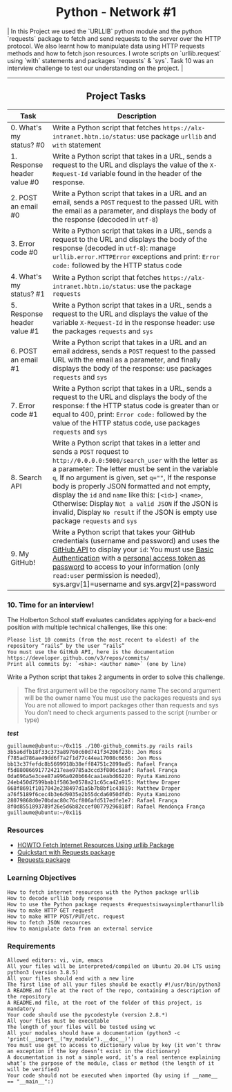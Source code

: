 <center><h1>Python - Network #1</h1></center>
| In this Project we used the `URLLIB` python module and the python `requests` package to fetch and send requests to the server over the HTTP protocol. We also learnt how to manipulate data using HTTP requests methods and how to fetch json resources. I wrote scripts on `urllib.request` using `with` statements and packages `requests` & `sys`. Task 10 was an interview challenge to test our understanding on the project. |

---

<center><h2>Project Tasks</h2></center>

| Task | Description |
| ---- | ----------- |
| 0. What's my status? #0 | Write a Python script that fetches `https://alx-intranet.hbtn.io/status`: use package `urllib` and `with` statement |
| 1. Response header value #0 | Write a Python script that takes in a URL, sends a request to the URL and displays the value of the `X-Request-Id` variable found in the header of the response. |
| 2. POST an email #0 | Write a Python script that takes in a URL and an email, sends a `POST` request to the passed URL with the email as a parameter, and displays the body of the response (decoded in `utf-8`) |
| 3. Error code #0 | Write a Python script that takes in a URL, sends a request to the URL and displays the body of the response (decoded in `utf-8`): manage `urllib.error.HTTPError` exceptions and print: `Error code:` followed by the HTTP status code |
| 4. What's my status? #1 | Write a Python script that fetches `https://alx-intranet.hbtn.io/status`: use the package `requests` |
| 5. Response header value #1 | Write a Python script that takes in a URL, sends a request to the URL and displays the value of the variable `X-Request-Id` in the response header: use the packages `requests` and `sys` |
| 6. POST an email #1 | Write a Python script that takes in a URL and an email address, sends a `POST` request to the passed URL with the email as a parameter, and finally displays the body of the response: use packages `requests` and `sys` |
| 7. Error code #1 | Write a Python script that takes in a URL, sends a request to the URL and displays the body of the response: f the HTTP status code is greater than or equal to 400, print: `Error code:` followed by the value of the HTTP status code, use packages `requests` and `sys` |
| 8. Search API | Write a Python script that takes in a letter and sends a `POST` request to `http://0.0.0.0:5000/search_user` with the letter as a parameter: The letter must be sent in the variable `q`, If no argument is given, set `q=""`, If the response body is properly JSON formatted and not empty, display the `id` and `name` like this: `[<id>]` `<name>`, Otherwise: Display `Not a valid JSON` if the JSON is invalid, Display `No result` if the JSON is empty use package `requests` and `sys` |
| 9. My GitHub! | Write a Python script that takes your GitHub credentials (username and password) and uses the [GitHub API](https://intranet.alxswe.com/rltoken/LjPfW9hW_55YwijGVofyTQ) to display your `id`: You must use [Basic Authentication](https://intranet.alxswe.com/rltoken/_UgCj47xv8jzRRVcOG7V4w) with a [personal access token as password](https://intranet.alxswe.com/rltoken/Kz4UM-V_bcwrcWajaCAVtQ) to access to your information (only `read:user` permission is needed), sys.argv[1]=username and sys.argv[2]=password |

### 10. Time for an interview!
The Holberton School staff evaluates candidates applying for a back-end position with multiple technical challenges, like this one:
```
Please list 10 commits (from the most recent to oldest) of the repository “rails” by the user “rails”
You must use the GitHub API, here is the documentation https://developer.github.com/v3/repos/commits/
Print all commits by: `<sha>: <author name>` (one by line)
```
Write a Python script that takes 2 arguments in order to solve this challenge.
> The first argument will be the repository name
> The second argument will be the owner name
> You must use the packages requests and sys
> You are not allowed to import packages other than requests and sys
> You don’t need to check arguments passed to the script (number or type)

***test***
~~~
guillaume@ubuntu:~/0x11$ ./100-github_commits.py rails rails
3b5a6dfb18f33c373a89760c60d741f34206f23b: Jon Moss
f785ad786ae49dd6f7a2f1d77c44ea17008c6656: Jon Moss
bb13c37fefdc8b5699918b38eff84751c2899ad5: Rafael França
f5d880866917724217eae9785a3ccd3f806c5aaf: Rafael França
0da696a5e3cee87a996a020b664caa1eabd66220: Ryuta Kamizono
24eb450d7599bab1f5863e0578a21c65ca42a915: Matthew Draper
668f8691f1017042e238497d1a5b7b8bf1c43819: Matthew Draper
a76f5189f6cec4b3e6d9035e2b55dcda6050dfdb: Ryuta Kamizono
28079868d0e70bdac80c76cf806afd517edfe1e7: Rafael França
8f0d8551893789f26e5d6b82ccef00779296818f: Rafael Mendonça França
guillaume@ubuntu:~/0x11$
~~~

### Resources
- [HOWTO Fetch Internet Resources Using urllib Package](https://intranet.alxswe.com/rltoken/KoRrs5dVWsb-B82e-M1TQQ)
- [Quickstart with Requests package](https://intranet.alxswe.com/rltoken/OGcRGPr7TSWtzypDd0ZibQ)
- [Requests package](https://intranet.alxswe.com/rltoken/dUNaNQrV2bMSstILitQbXQ)

### Learning Objectives
~~~
How to fetch internet resources with the Python package urllib
How to decode urllib body response
How to use the Python package requests #requestsiswaysimplerthanurllib
How to make HTTP GET request
How to make HTTP POST/PUT/etc. request
How to fetch JSON resources
How to manipulate data from an external service
~~~

### Requirements
~~~
Allowed editors: vi, vim, emacs
All your files will be interpreted/compiled on Ubuntu 20.04 LTS using python3 (version 3.8.5)
All your files should end with a new line
The first line of all your files should be exactly #!/usr/bin/python3
A README.md file at the root of the repo, containing a description of the repository
A README.md file, at the root of the folder of this project, is mandatory
Your code should use the pycodestyle (version 2.8.*)
All your files must be executable
The length of your files will be tested using wc
All your modules should have a documentation (python3 -c 'print(__import__("my_module").__doc__)')
You must use get to access to dictionary value by key (it won’t throw an exception if the key doesn’t exist in the dictionary)
A documentation is not a simple word, it’s a real sentence explaining what’s the purpose of the module, class or method (the length of it will be verified)
Your code should not be executed when imported (by using if __name__ == "__main__":)
~~~
